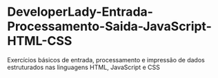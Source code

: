 # DeveloperLady-Entrada-Processamento-Saida-JavaScript-HTML-CSS
Exercícios básicos de entrada, processamento e impressão de dados estruturados nas linguagens HTML, JavaScript e CSS
